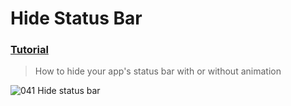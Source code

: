# Hide Status Bar
 ### [Tutorial](https://designcode.io/swiftui-handbook-hide-status-bar)
> How to hide your app's status bar with or without animation

![041  Hide status bar](https://github.com/mrgsdev/mrgsdev/assets/157994617/a6bcf22e-2bfb-45f9-8898-2007149d60f4)
